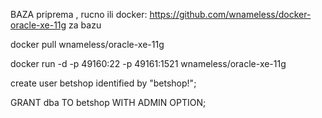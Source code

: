 
BAZA priprema , rucno ili docker:
https://github.com/wnameless/docker-oracle-xe-11g   za bazu

docker pull wnameless/oracle-xe-11g

docker run -d -p 49160:22 -p 49161:1521 wnameless/oracle-xe-11g


create user betshop identified by "betshop!";

GRANT dba TO betshop WITH ADMIN OPTION;
